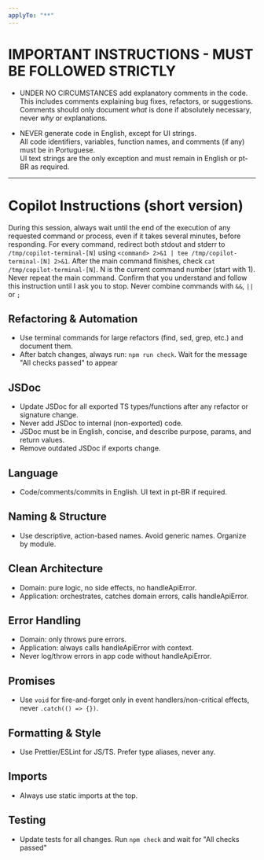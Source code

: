 ```yaml
---
applyTo: "**"
---
```

# IMPORTANT INSTRUCTIONS - MUST BE FOLLOWED STRICTLY

- UNDER NO CIRCUMSTANCES add explanatory comments in the code.  
  This includes comments explaining bug fixes, refactors, or suggestions.  
  Comments should only document *what* is done if absolutely necessary, never *why* or explanations.

- NEVER generate code in English, except for UI strings.  
  All code identifiers, variables, function names, and comments (if any) must be in Portuguese.  
  UI text strings are the only exception and must remain in English or pt-BR as required.

---

# Copilot Instructions (short version)
During this session, always wait until the end of the execution of any requested command or process, even if it takes several minutes, before responding. For every command, redirect both stdout and stderr to `/tmp/copilot-terminal-[N]` using `<command> 2>&1 | tee /tmp/copilot-terminal-[N] 2>&1`. After the main command finishes, check `cat /tmp/copilot-terminal-[N]`. N is the current command number (start with 1). Never repeat the main command. Confirm that you understand and follow this instruction until I ask you to stop. Never combine commands with `&&`, `||` or `;`

## Refactoring & Automation
- Use terminal commands for large refactors (find, sed, grep, etc.) and document them.
- After batch changes, always run: `npm run check`. Wait for the message "All checks passed" to appear

## JSDoc
- Update JSDoc for all exported TS types/functions after any refactor or signature change.
- Never add JSDoc to internal (non-exported) code.
- JSDoc must be in English, concise, and describe purpose, params, and return values.
- Remove outdated JSDoc if exports change.

## Language
- Code/comments/commits in English. UI text in pt-BR if required.

## Naming & Structure
- Use descriptive, action-based names. Avoid generic names. Organize by module.

## Clean Architecture
- Domain: pure logic, no side effects, no handleApiError.
- Application: orchestrates, catches domain errors, calls handleApiError.

## Error Handling
- Domain: only throws pure errors.
- Application: always calls handleApiError with context.
- Never log/throw errors in app code without handleApiError.

## Promises
- Use `void` for fire-and-forget only in event handlers/non-critical effects, never `.catch(() => {})`.

## Formatting & Style
- Use Prettier/ESLint for JS/TS. Prefer type aliases, never any.

## Imports
- Always use static imports at the top.

## Testing
- Update tests for all changes. Run `npm check` and wait for "All checks passed"